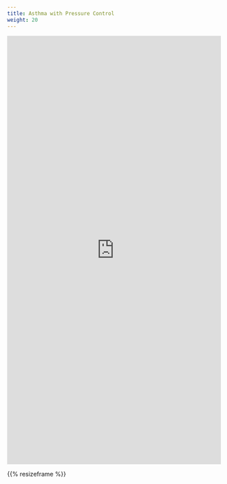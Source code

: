 ```yaml
---
title: Asthma with Pressure Control
weight: 20
---
```


<iframe id='frame' src="https://iculearning.com/api/pc/?resistance=30" width="500", height="1000", frameborder="0"></iframe>

{{% resizeframe %}}
